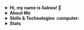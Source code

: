 <details>
  <summary><strong>Hi, my name is Sakwa! 👋</strong></summary>
  
  - I am a certified Full Stack Software Engineer passionate about building innovative applications and exploring new technologies.
</details>

<details>
  <summary><strong>About Me</strong></summary>
  
  - 🔭 Currently, I'm building exciting applications while learning Python, JavaScript, C, and mobile development.
  - 🌱 I thrive on challenges and enjoy turning complex problems into efficient solutions.
</details>

<details>
  <summary><strong>Skills & Technologies :computer:</strong></summary>
  
  ### Languages
  ![JavaScript](https://img.shields.io/badge/JavaScript-F7DF1E?style=for-the-badge&logo=javascript&labelColor=282828) ![Python](https://img.shields.io/badge/Python-3776AB?style=for-the-badge&logo=python&labelColor=282828) ![C](https://img.shields.io/badge/C-A8B9CC?style=for-the-badge&logo=c&labelColor=282829) ![PHP](https://img.shields.io/badge/PHP-777BB4?style=for-the-badge&logo=php&labelColor=282828) ![Java](https://img.shields.io/badge/Java-007396?style=for-the-badge&logo=java&labelColor=282828) ![TypeScript](https://img.shields.io/badge/TypeScript-3178C6?style=for-the-badge&logo=typescript&labelColor=282828)

  ### Web Technologies
  ![HTML5](https://img.shields.io/badge/HTML5-E34F26?style=for-the-badge&logo=html5&labelColor=282828) ![CSS3](https://img.shields.io/badge/CSS3-1572B6?style=for-the-badge&logo=css3&labelColor=282828) ![Node.js](https://img.shields.io/badge/Node.js-339933?style=for-the-badge&logo=node.js&labelColor=282828) ![Django](https://img.shields.io/badge/Django-092E20?style=for-the-badge&logo=django&logoColor=white) ![React](https://img.shields.io/badge/React-61DAFB?style=for-the-badge&logo=react&logoColor=282828) ![Angular](https://img.shields.io/badge/Angular-DD0031?style=for-the-badge&logo=angular&logoColor=white) ![Flask](https://img.shields.io/badge/Flask-000000?style=for-the-badge&logo=flask&logoColor=white)

  ### Databases
  ![MySQL](https://img.shields.io/badge/MySQL-4479A1?style=for-the-badge&logo=mysql&labelColor=282828) ![MongoDB](https://img.shields.io/badge/MongoDB-47A248?style=for-the-badge&logo=mongodb&labelColor=282828) ![PostgreSQL](https://img.shields.io/badge/PostgreSQL-336791?style=for-the-badge&logo=postgresql&logoColor=white)

  ### Version Control
  ![Git](https://img.shields.io/badge/Git-F05032?style=for-the-badge&logo=git&labelColor=282828) ![GitHub](https://img.shields.io/badge/GitHub-181717?style=for-the-badge&logo=github&logoColor=white)

  ### DevOps & Tools
  ![GNU_Bash](https://img.shields.io/badge/GNU%20Bash-4EAA25?style=for-the-badge&logo=gnu-bash&labelColor=282828) ![Vim](https://img.shields.io/badge/Vim-019733?style=for-the-badge&logo=vim&labelColor=282828) ![Vagrant](https://img.shields.io/badge/Vagrant-1563FF?style=for-the-badge&logo=vagrant&labelColor=282828) ![Docker](https://img.shields.io/badge/Docker-2496ED?style=for-the-badge&logo=docker&logoColor=white) ![Kubernetes](https://img.shields.io/badge/Kubernetes-326CE5?style=for-the-badge&logo=kubernetes&logoColor=white) ![Jenkins](https://img.shields.io/badge/Jenkins-D24939?style=for-the-badge&logo=jenkins&logoColor=white)
</details>

<details>
  <summary><strong>Stats</strong></summary>
  
  [![GitHub Streak](https://streak-stats.demolab.com/?user=Bsakwa&theme=dark)](https://git.io/streak-stats)

  [![Sakwa's github activity graph](https://github-readme-activity-graph.vercel.app/graph?username=Bsakwa&theme=react-dark)](https://github.com/Bsakwa/github-readme-activity-graph)

  [![](https://visitcount.itsvg.in/api?id=Bsakwa&label=Profile%20Views&color=2&pretty=true)](https://visitcount.itsvg.in)
</details>
